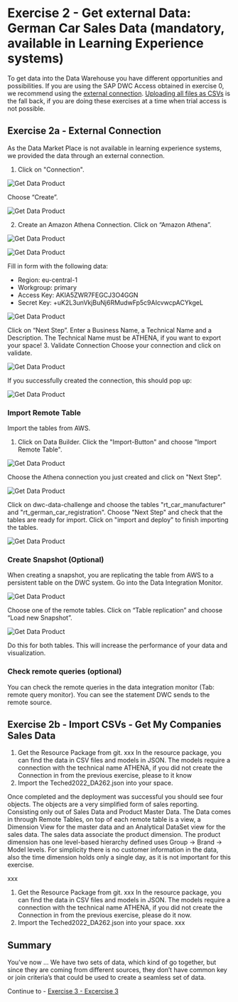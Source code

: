 # Exercise 2 - Get external Data: German Car Sales Data (mandatory, available in Learning Experience systems)
To get data into the Data Warehouse you have different opportunities and possibilities. 
If you are using the SAP DWC Access obtained in exercise 0, we recommend using the [external connection](#exercise-2a---external-connection). 
[Uploading all files as CSVs](#exercise-2b---import-csvs---get-my-companies-sales-data) is the fall back, if you are doing these exercises at a time when trial access is not possible. 


## Exercise 2a - External Connection
As the Data Market Place is not available in learning experience systems, we provided the data through an external connection.

1. Click on "Connection".

![Get Data Product](/exercises/ex1/images/Picture13.png)

Choose “Create”.  

![Get Data Product](/exercises/ex1/images/Picture14.png)

2.	Create an Amazon Athena Connection. 
Click on “Amazon Athena”.

![Get Data Product](/exercises/ex1/images/Picture15.png)

![Get Data Product](/exercises/ex1/images/Picture16.png)


Fill in form with the following data:
* Region: eu-central-1
* Workgroup: primary
* Access Key: AKIA5ZWR7FEGCJ3O4GGN
* Secret Key: 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


![Get Data Product](/exercises/ex1/images/Picture17.png)

Click on “Next Step”.
Enter a Business Name, a Technical Name and a Description. The Technical Name must be ATHENA, if you want to export your space!
3. Validate Connection
Choose your connection and click on validate.

![Get Data Product](/exercises/ex1/images/Picture18.png)

If you successfully created the connection, this should pop up: 

![Get Data Product](/exercises/ex1/images/Picture19.png)

### Import Remote Table
Import the tables from AWS.
1. Click on Data Builder. Click the "Import-Button" and choose "Import Remote Table".

![Get Data Product](/exercises/ex1/images/Picture20.png)

Choose the Athena connection you just created and click on "Next Step".

![Get Data Product](/exercises/ex1/images/Picture21.png)

Click on dwc-data-challenge and choose the tables "rt_car_manufacturer" and "rt_german_car_registration". Choose "Next Step" and check that the tables are ready for import. Click on "import and deploy" to finish importing the tables.

![Get Data Product](/exercises/ex1/images/Picture22.png)

### Create Snapshot (Optional)
When creating a snapshot, you are replicating the table from AWS to a persistent table on the DWC system. 
Go into the Data Integration Monitor. 

![Get Data Product](/exercises/ex1/images/Picture23.png)

Choose one of the remote tables. Click on “Table replication” and choose “Load new Snapshot”.

![Get Data Product](/exercises/ex1/images/Picture24.png)

Do this for both tables. This will increase the performance of your data and visualization.

### Check remote queries (optional)
You can check the remote queries in the data integration monitor (Tab: remote query monitor). You can see the statement DWC sends to the remote source.

## Exercise 2b - Import CSVs - Get My Companies Sales Data
1.	Get the Resource Package from git. xxx
In the resource package, you can find the data in CSV files and models in JSON. The models require a connection with the technical name ATHENA, if you did not create the Connection in from the previous exercise, please to it know
2.	Import the Teched2022_DA262.json into your space.
 
Once completed and the deployment was successful you should see four objects. 
 The objects are a very simplified form of sales reporting. Consisting only out of Sales Data and Product Master Data. The Data comes in through Remote Tables, on top of each remote table is a view, a Dimension View for the master data and an Analytical DataSet view for the sales data. The sales data associate the product dimension. The product dimension has one level-based hierarchy defined uses Group -> Brand -> Model levels. For simplicity there is no customer information in the data, also the time dimension holds only a single day, as it is not important for this exercise. 
 
xxx
1.	Get the Resource Package from git. xxx
In the resource package, you can find the data in CSV files and models in JSON. The models require a connection with the technical name ATHENA, if you did not create the Connection in from the previous exercise, please do it now.
2.	Import the Teched2022_DA262.json into your space.
xxx

## Summary

You've now ...
We have two sets of data, which kind of go together, but since they are coming from different sources, they don’t have common key or join criteria’s that could be used to create a seamless set of data. 

Continue to - [Exercise 3 - Excercise 3 ](../ex3/README.md)
